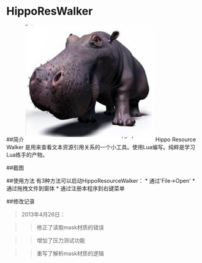 HippoResWalker
==============

##简介
![](https://github.com/sssa2000/HippoResWalker/blob/master/screenshot/hippo.jpg?raw=true)
Hippo Resource Walker 是用来查看文本资源引用关系的一个小工具。使用Lua编写。纯粹是学习Lua练手的产物。
	
##截图


##使用方法
	有3种方法可以启动HippoResourceWalker：
	* 通过'File->Open'
	* 通过拖拽文件到窗体
	* 通过注册本程序到右键菜单

##修改记录

> 2013年4月26日：

>> 	修正了读取mask材质的错误

>> 	增加了压力测试功能

>> 	重写了解析mask材质的逻辑
> 
